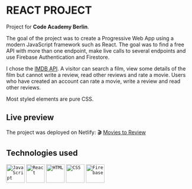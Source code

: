 # REACT PROJECT

Project for **Code Academy Berlin**.

The goal of the project was to create a Progressive Web App using a modern JavaScript framework such as React. The goal was to find a free API with more than one endpoint, make live calls to several endpoints and use Firebase Authentication and Firestore.

I chose the [IMDB API](https://imdb-api.com). A visitor can search a film, view some details of the film but cannot write a review, read other reviews and rate a movie. Users who have created an account can rate a movie, write a review and read other reviews.

Most styled elements are pure CSS.

## Live preview

The project was deployed on Netlify:
:clapper: [Movies to Review](https://moviestoreview.netlify.app)

## Technologies used

<div>
	<code><img height="50" src="https://user-images.githubusercontent.com/25181517/117447155-6a868a00-af3d-11eb-9cfe-245df15c9f3f.png" alt="JavaScript" title="JavaScript" /></code>
	<code><img height="50" src="https://user-images.githubusercontent.com/25181517/183897015-94a058a6-b86e-4e42-a37f-bf92061753e5.png" alt="React" title="React" /></code>
	<code><img height="50" src="https://user-images.githubusercontent.com/25181517/192158954-f88b5814-d510-4564-b285-dff7d6400dad.png" alt="HTML" title="HTML" /></code>
	<code><img height="50" src="https://user-images.githubusercontent.com/25181517/183898674-75a4a1b1-f960-4ea9-abcb-637170a00a75.png" alt="CSS" title="CSS" /></code>
	<code><img height="50" src="https://user-images.githubusercontent.com/25181517/189716855-2c69ca7a-5149-4647-936d-780610911353.png" alt="Firebase" title="Firebase" /></code>
</div>
